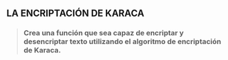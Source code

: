 ## LA ENCRIPTACIÓN DE KARACA

> ### Crea una función que sea capaz de encriptar y desencriptar texto utilizando el algoritmo de encriptación de Karaca.